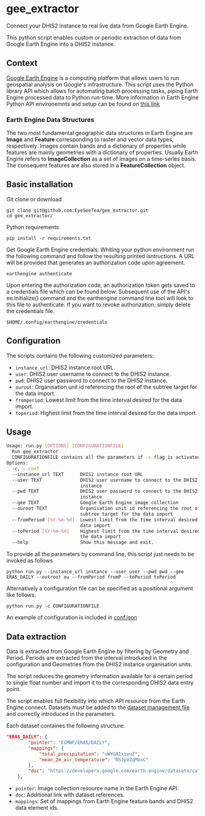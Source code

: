 # gee_extractor
Connect your DHIS2 instance to real live data from Google Earth Engine.

This python script enables custom or periodic extraction of data from Google Earth Engine into a DHIS2 instance.

## Context

[Google Earth Engine](https://earthengine.google.com/) is a computing platform that allows users to run geospatial analysis on Google's infrastructure. This script uses the Python library API which allows for automating batch processing tasks, piping Earth Engine processed data to Python run-time. More information in Earth Engine Python API environemnts and setup can be found on [this link](https://developers.google.com/earth-engine/python_install)

### Earth Engine Data Structures

The two most fundamental geographic data structures in Earth Engine are **Image** and **Feature** corresponding to raster and vector data types, respectively. Images contain bands and a dictionary of properties while features are mainly geometries with a dictionary of properties. Usually Earth Engine refers to **ImageCollection** as a set of images on a time-series basis. The consequent features are also stored in a **FeatureCollection** object.

## Basic installation
Git clone or download
~~~~~~
git clone git@github.com:EyeSeeTea/gee_extractor.git
cd gee_extractor/
~~~~~~
Python requirements
~~~~~~
pip install -r requirements.txt
~~~~~~

Get Google Earth Engine credentials: Whiting your python environment run the following command and follow the resulting printed isntructions. A URL will be provided that generates an authorization code upon agreement.
~~~~~~
earthengine authenticate
~~~~~~

Upon entering the authorization code, an authorization token gets saved to a credentials file which can be found below. Subsequent use of the API's ee.Initialize() command and the earthengine command line tool will look to this file to authenticate. If you want to revoke authorization, simply delete the credentials file.
~~~~~~
$HOME/.config/earthengine/credentials
~~~~~~


## Configuration

The scripts contains the following customized parameters:

* ``instance_url``: DHIS2 instance root URL.
* ``user``: DHIS2 user username to connect to the DHIS2 instance.
* ``pwd``: DHIS2 user password to connect to the DHIS2 instance.
* ``ouroot``: Organisation unit id referencing the root of the subtree target for the data import.
* ``fromperiod``: Lowest limit from the time interval desired for the data import.
* ``toperiod``: Highest limit from the time interval desired for the data import.

## Usage
```bash
Usage: run.py [OPTIONS] [CONFIGURATIONFILE]
  Run gee_extractor
  CONFIGURATIONFILE contains all the parameters if -c flag is activated
Options:
  -c, --conf
  --instance_url TEXT      DHIS2 instance root URL
  --user TEXT              DHIS2 user username to connect to the DHIS2
                           instance
  --pwd TEXT               DHIS2 user password to connect to the DHIS2
                           instance
  --gee TEXT               Google Earth Engine image collection
  --ouroot TEXT            Organisation unit id referencing the root of the
                           subtree target for the data import
  --fromPeriod [%Y-%m-%d]  Lowest limit from the time interval desired for the
                           data import
  --toPeriod [%Y-%m-%d]    Highest limit from the time interval desired for
                           the data import
  --help                   Show this message and exit.
```


To provide all the parameters by command line, this script just needs to be invoked as follows
~~~~~~
python run.py --instance_url instance --user user --pwd pwd --gee ERA5_DAILY --outroot ou --fromPeriod fromP --toPeriod toPeriod
~~~~~~

Alternatively a configuration file can be specified as a positional argument like follows:
~~~~~~
python run.py -c CONFIGURATIONFILE
~~~~~~

An example of configuration is included in [conf.json](./conf.json)

## Data extraction

Data is extracted from Google Earth Engine by filtering by Geometry and Period.
Periods are extracted from the interval introduced in the configuration and Geometries from the DHIS2 instance organisation units.

The script reduces the geometry information available for a certain period to single float number and import it to the corresponding DHIS2 data entry point.

The script enables full flexibility into which API resource from the Earth Engine connect. Datasets must be added to the [dataset management file](./logic/datasets.py) and correctly introduced in the parameters.

Each dataset containes the following structure:

```json
"ERA5_DAILY": {
        "pointer": "ECMWF/ERA5/DAILY",
        "mappings": {
            "total_precipitation": "uWYGA1xiwuZ",
            "mean_2m_air_temperature": "RSJpUZqMoxC"
        },
        "doc": "https://developers.google.com/earth-engine/datasets/catalog/ECMWF_ERA5_DAILY",
    },
```

* ``pointer``: Image collection resource name in the Earth Engine API.
* ``doc``: Additional link with dataset references.
* ``mappings``: Set of mappings from Earth Engine feature bands and DHIS2 data element ids.
